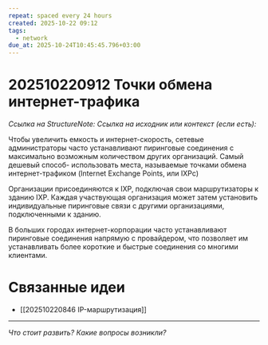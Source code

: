```yaml
---
repeat: spaced every 24 hours
created: 2025-10-22 09:12
tags:
  - network
due_at: 2025-10-24T10:45:45.796+03:00
---
```

# 202510220912 Точки обмена интернет-трафика

*Ссылка на StructureNote:*
*Ссылка на исходник или контекст (если есть):*

Чтобы увеличить емкость и интернет-скорость, сетевые администраторы часто устанавливают пиринговые соединения с максимально возможным количеством других организаций. Самый дешевый способ- использовать места, называемые точками обмена интернет-трафиком (Internet Exchange Points, или IXPc)

Организации присоединяются к IXP, подключая свои маршрутизаторы к зданию IXP. Каждая участвующая организация может затем установить индивидуальные пиринговые связи с другими организациями, подключенными к зданию.

В больших городах интернет-корпорации часто устанавливают пиринговые соединения напрямую с провайдером, что позволяет им устанавливать более короткие и быстрые соединения со многими клиентами.

# Связанные идеи

- [[202510220846 IP-маршрутизация]]

---

*Что стоит развить? Какие вопросы возникли?*
